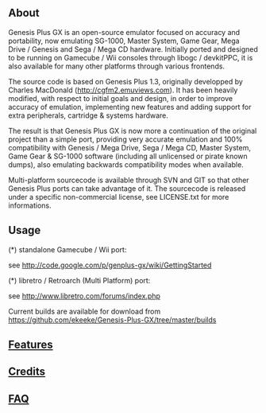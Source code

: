 About
---------

Genesis Plus GX is an open-source emulator focused on accuracy and portability, now emulating SG-1000, Master System, Game Gear, Mega Drive / Genesis and Sega / Mega CD hardware. Initially ported and designed to be running on Gamecube / Wii consoles through libogc / devkitPPC, it is also available for many other platforms through various frontends.

The source code is based on Genesis Plus 1.3, originally developped by Charles MacDonald (http://cgfm2.emuviews.com).
It has been heavily modified, with respect to initial goals and design, in order to improve accuracy of emulation, implementing new features and adding support for extra peripherals, cartridge & systems hardware.

The result is that Genesis Plus GX is now more a continuation of the original project than a simple port, providing very accurate emulation and 100% compatibility with Genesis / Mega Drive, Sega / Mega CD, Master System, Game Gear & SG-1000 software (including all unlicensed or pirate known dumps), also emulating backwards compatibility modes when available.

Multi-platform sourcecode is available through SVN and GIT so that other Genesis Plus ports can take advantage of it. The sourcecode is released under a specific non-commercial license, see LICENSE.txt for more informations.


Usage
---------

(*) standalone Gamecube / Wii port: 

see http://code.google.com/p/genplus-gx/wiki/GettingStarted


(*) libretro / Retroarch (Multi Platform) port: 

see http://www.libretro.com/forums/index.php


Current builds are available for download from https://github.com/ekeeke/Genesis-Plus-GX/tree/master/builds


[Features](https://bitbucket.org/eke/genesis-plus-gx/wiki/Frequently%20Asked%20Questions)
-------------

[Credits](https://bitbucket.org/eke/genesis-plus-gx/wiki/Credits)
-----------

[FAQ](https://bitbucket.org/eke/genesis-plus-gx/wiki/Frequently%20Asked%20Questions)
-------